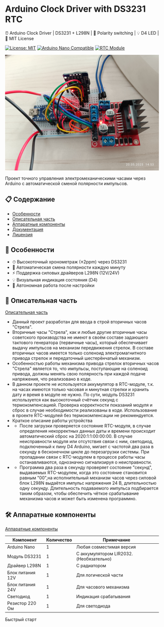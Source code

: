 # Arduino Clock Driver with DS3231 RTC
⏰ Arduino Clock Driver | DS3231 + L298N | 🔄 Polarity switching | 💡 D4 LED | 📜 MIT License

[![License: MIT](https://img.shields.io/badge/License-MIT-yellow.svg)](https://opensource.org/licenses/MIT)
[![Arduino Nano Compatible](https://img.shields.io/badge/Arduino-Nano-00979D?logo=arduino)](https://store.arduino.cc/products/arduino-nano)
[![RTC Module](https://img.shields.io/badge/RTC-DS3231-red)](https://www.analog.com/en/products/ds3231.html)

![Project Preview](./images/project_photo.jpg)

Проект точного управления электромеханическими часами через Arduino с автоматической сменой полярности импульсов.

## 📋 Содержание
- [Особенности](#-особенности)
- [Описательная часть](#-описательная-часть)
- [Аппаратные компоненты](#-аппаратные-компоненты)
- [Документация](#-документация)
- [Лицензия](#-лицензия)

## 🌟 Особенности
- ⏱ Высокоточный хронометраж (±2ppm) через DS3231
- 🔄 Автоматическая смена полярности каждую минуту
- ⚡ Поддержка силовых драйверов L298N (12V/24V)
- 💡 Визуальная индикация состояния (D4)
- 📅 Автономная работа после настройки

## 🌟 Описательная часть
[Описательная часть](#-описательная-часть)
- Данный проект разработан для ввода в строй вторичных часов "Стрела".
- Вторичные часы "Стрела", как и любые другие вторичные часы советского производства не имеют в своём составе задаюшего тактового генератора (первичные часы), который обеспечивает выдачу импульсов на механизм передвижения стрелок. В составе вторичных часов имеется только соленоид электромагнитного привода стрелок и передаточный шестерёнчатый механизм.
- Особенностью работы механизма привода стрелок вторичных часов "Стрела" является то, что импульсы, поступающие на соленоид привода, должны менять свою полярность при каждой подаче напряжения, что реализовано в коде.
- В данном проекте не используется аккумулятор в RTC-модуле, т.к. на часах имеются только часовая и минутная стрелки и хранить дату и время в модуле не нужно. По сути, модуль DS3231 используется как высокоточный счётчик секунд с термокомпенсацией. Проверка корректности показаний модуля и сброс в случае необходимости  реализованы в коде. Использование в проекте RTC-модулей без термокомпенсации не рекомендуется. 
- Краткое описание работы устройства
- - После загрузки проверяется состояние RTC-модуля, в случае определения некорректных данных даты и времени происходит автоматический сброс на 2020:1:1:00:00:00. В случае неисправности модуля или отсутствия связи с ним, светодиод, подключенный к пину D4 Arduino, мигает с частотой два раза в секунду в бесконечном цикле до перезагрузки системы. При пропадании связи с RTC-модулем в процессе работы часы останавливаются, однозначно сигнализируя о неисправности. 
- - Программа два раза в секунду проверяет состояние "секунд", выдаваемых RTC-модулем, когда это состояние становится равным "00",на исполнительный механизм часов через силовой блок L298N выдаётся импульс напряжения 24 В, длительностью одну секунду. Длительность подаваемого импульса подбирается таким образом, чтобы обеспечить чёткое срабатывание механизма часов и может быть изменена программно. 
  
## 🛠 Аппаратные компоненты
[Аппаратные компоненты](#-аппаратные-компоненты)

| Компонент               | Количество | Примечание                                |
|-------------------------|------------|--------------------------------           |
| Arduino Nano            | 1          | Любая совместимая версия                  |
| Модуль DS3231           | 1          | С аккумулятором LIR2032. (Необязательно)  |
| Драйвер L298N           | 1          | С радиатором                              |
| Блок питания 12V        | 1          | Для логической части                      |
| Блок питания 24V        | 1          | Для часового механизма                    |
| Светодиод               | 1          | Индикация срабатывания                    |
| Резистор 220 Ом         | 1          | Для светодиода                            |




Быстрый старт
